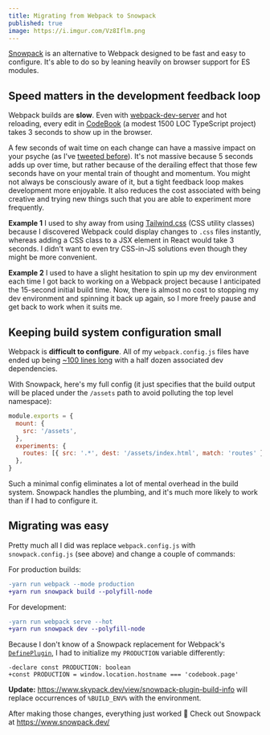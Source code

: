 ```yaml
---
title: Migrating from Webpack to Snowpack
published: true
image: https://i.imgur.com/Vz8Iflm.png
---
```


[Snowpack](https://www.snowpack.dev/) is an alternative to Webpack designed to be fast and easy to configure. It's able to do so by leaning heavily on browser support for ES modules.

## Speed matters in the development feedback loop

Webpack builds are **slow**. Even with [webpack-dev-server](https://github.com/webpack/webpack-dev-server) and hot reloading, every edit in [CodeBook](https://codebook.page) (a modest 1500 LOC TypeScript project) takes 3 seconds to show up in the browser.

A few seconds of wait time on each change can have a massive impact on your psyche (as I've [tweeted before](https://twitter.com/ChrisMWendt/status/1272933706433327104)). It's not massive because 5 seconds adds up over time, but rather because of the derailing effect that those few seconds have on your mental train of thought and momentum. You might not always be consciously aware of it, but a tight feedback loop makes development more enjoyable. It also reduces the cost associated with being creative and trying new things such that you are able to experiment more frequently.

**Example 1** I used to shy away from using [Tailwind.css](https://tailwindcss.com/) (CSS utility classes) because I discovered Webpack could display changes to `.css` files instantly, whereas adding a CSS class to a JSX element in React would take 3 seconds. I didn't want to even try CSS-in-JS solutions even though they might be more convenient.

**Example 2** I used to have a slight hesitation to spin up my dev environment each time I got back to working on a Webpack project because I anticipated the 15-second initial build time. Now, there is almost no cost to stopping my dev environment and spinning it back up again, so I more freely pause and get back to work when it suits me.

## Keeping build system configuration small

Webpack is **difficult to configure**. All of my `webpack.config.js` files have ended up being [~100 lines long](https://github.com/CodeWyng/codewyng/blob/1a8ca43764fecac517e17deec444ff2d27780287/webpack.config.ts) with a half dozen associated dev dependencies.

With Snowpack, here's my full config (it just specifies that the build output will be placed under the `/assets` path to avoid polluting the top level namespace):

```javascript
module.exports = {
  mount: {
    src: '/assets',
  },
  experiments: {
    routes: [{ src: '.*', dest: '/assets/index.html', match: 'routes' }],
  },
}
```

Such a minimal config eliminates a lot of mental overhead in the build system. Snowpack handles the plumbing, and it's much more likely to work than if I had to configure it.

## Migrating was easy

Pretty much all I did was replace `webpack.config.js` with `snowpack.config.js` (see above) and change a couple of commands:

For production builds:

```diff
-yarn run webpack --mode production
+yarn run snowpack build --polyfill-node
```

For development:

```diff
-yarn run webpack serve --hot
+yarn run snowpack dev --polyfill-node
```

Because I don't know of a Snowpack replacement for Webpack's [`DefinePlugin`](https://webpack.js.org/plugins/define-plugin/), I had to initialize my `PRODUCTION` variable differently:

```diff-typescript
-declare const PRODUCTION: boolean
+const PRODUCTION = window.location.hostname === 'codebook.page'
```

**Update:** https://www.skypack.dev/view/snowpack-plugin-build-info will replace occurrences of `%BUILD_ENV%` with the environment.

After making those changes, everything just worked 🎉 Check out Snowpack at https://www.snowpack.dev/
